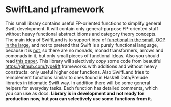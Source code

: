 # SwiftLand µframework

This small library contains useful FP-oriented functions to simplify general Swift development. It will contain only general-purpose FP-oriented stuff without heavy functional abstract idioms and category theory concepts. The main idea of SwiftLand is to support idea of [functional in the small, OOP in the large](http://www.johndcook.com/blog/2009/03/23/functional-in-the-small-oo-in-the-large/), and not to pretend that Swift is a purely functional language, because it is [not](https://en.wikipedia.org/wiki/Referential_transparency), so there are no monads, monad transformers, arrows and comonads in it, but only small pieces of functional ideas. Also you should read [this paper](https://queue.acm.org/detail.cfm?id=2611829).
This library will selectively _copy_ some code from beautiful https://github.com/typelift frameworks with additions and without heavy constructs: only useful higher oder functions. Also SwiftLand tries to reimplement functions similar to ones found in Haskell Data/Prelude libraries in idiomatic Swift way. In addition there will be some general helpers for everyday tasks. Each function has detailed comments, which you can use as docs.
**Library is in development and not ready for production now, but you can selectively use some functions from it.**
